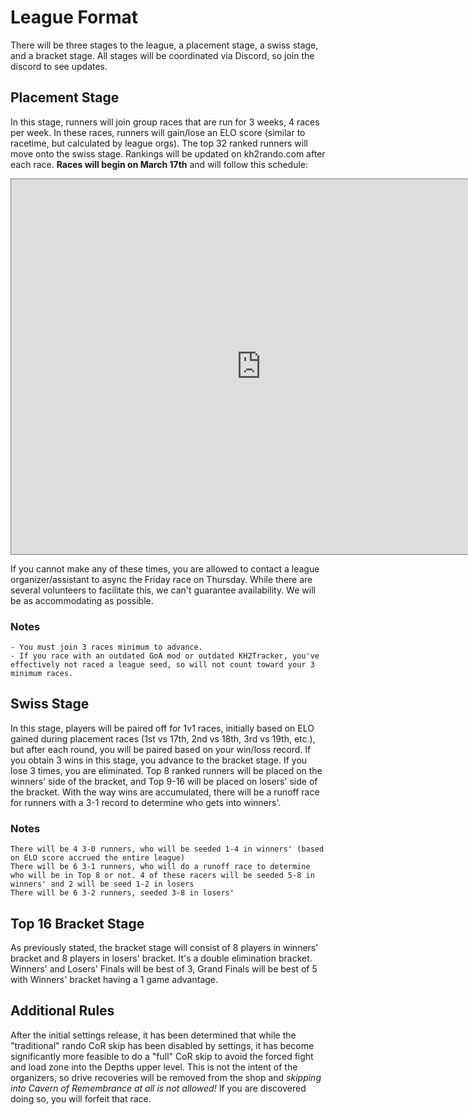 # League Format

There will be three stages to the league, a placement stage, a swiss stage, and a bracket stage. All stages will be coordinated via Discord, so join the discord to see updates.

## Placement Stage
In this stage, runners will join group races that are run for 3 weeks, 4 races per week. In these races, runners will gain/lose an ELO score (similar to racetime, but calculated by league orgs). The top 32 ranked runners will move onto the swiss stage. Rankings will be updated on kh2rando.com after each race. **Races will begin on March 17th** and will follow this schedule:

<iframe src="https://calendar.google.com/calendar/embed?height=600&wkst=1&bgcolor=%23ffffff&ctz=America%2FNew_York&showTitle=1&title=League%20Races&showNav=1&showDate=0&showPrint=0&showTabs=0&showCalendars=0&showTz=1&mode=AGENDA&src=ZjY4MmZmZThmMTM1ZmI0ZGRkNTA1OWEwZDIxZjY2MTFkY2M4MWVkNGY5MmY0ZjE3NjE4YWM2Y2E3YWJiMThjOUBncm91cC5jYWxlbmRhci5nb29nbGUuY29t&color=%23B39DDB" style="border:solid 1px #777" width="800" height="600" frameborder="0" scrolling="no"></iframe>

If you cannot make any of these times, you are allowed to contact a league organizer/assistant to async the Friday race on Thursday. While there are several volunteers to facilitate this, we can't guarantee availability. We will be as accommodating as possible.

### Notes
```
- You must join 3 races minimum to advance.
- If you race with an outdated GoA mod or outdated KH2Tracker, you've effectively not raced a league seed, so will not count toward your 3 minimum races.
```


## Swiss Stage
In this stage, players will be paired off for 1v1 races, initially based on ELO gained during placement races (1st vs 17th, 2nd vs 18th, 3rd vs 19th, etc.), but after each round, you will be paired based on your win/loss record. If you obtain 3 wins in this stage, you advance to the bracket stage. If you lose 3 times, you are eliminated. Top 8 ranked runners will be placed on the winners' side of the bracket, and Top 9-16 will be placed on losers' side of the bracket. With the way wins are accumulated, there will be a runoff race for runners with a 3-1 record to determine who gets into winners'.

### Notes
```
There will be 4 3-0 runners, who will be seeded 1-4 in winners' (based on ELO score accrued the entire league)
There will be 6 3-1 runners, who will do a runoff race to determine who will be in Top 8 or not. 4 of these racers will be seeded 5-8 in winners' and 2 will be seed 1-2 in losers
There will be 6 3-2 runners, seeded 3-8 in losers'
```

## Top 16 Bracket Stage
As previously stated, the bracket stage will consist of 8 players in winners' bracket and 8 players in losers' bracket. It's a double elimination bracket. Winners' and Losers' Finals will be best of 3, Grand Finals will be best of 5 with Winners' bracket having a 1 game advantage. 


## Additional Rules
After the initial settings release, it has been determined that while the "traditional" rando CoR skip has been disabled by settings, it has become significantly more feasible to do a "full" CoR skip to avoid the forced fight and load zone into the Depths upper level. This is not the intent of the organizers, so drive recoveries will be removed from the shop and *skipping into Cavern of Remembrance at all is not allowed!* If you are discovered doing so, you will forfeit that race.